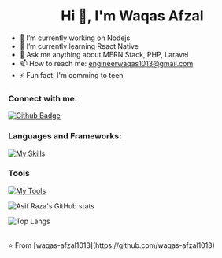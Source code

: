  <h1 align="center">Hi 👋, I'm Waqas Afzal</h1>

- 🔭 I’m currently working on Nodejs
- 🌱 I’m currently learning React Native
- 💬 Ask me anything about MERN Stack, PHP, Laravel 
- 📫 How to reach me: engineerwaqas1013@gmail.com
- ⚡ Fun fact: I'm comming to teen
  
### Connect with me:
<div id="badges">
  <a href="https://github.com/asifraza1013">
    <img src="https://img.shields.io/badge/Github-white?style=for-the-badge&logo=Github&logoColor=black" alt="Github Badge"/>
  </a>
</div>

### Languages and Frameworks:
[![My Skills](https://skillicons.dev/icons?i=nodejs,react,php,laravel,mongodb,mysql,firebase,redis,html,css,bootstrap,jquery)](https://skillicons.dev)

### Tools
[![My Tools](https://skillicons.dev/icons?i=github,gitlab,git,postman,&figma,vscode,vscodium,bash,docker,powershell)](https://skillicons.dev)


![Asif Raza's GitHub stats](https://github-readme-stats.vercel.app/api?username=asifraza1013&show_icons=true&theme=dark)

![Top Langs](https://github-readme-stats.vercel.app/api/top-langs/?username=asifraza1013&theme=dark)


<br>
⭐️ From [waqas-afzal1013](https://github.com/waqas-afzal1013)
